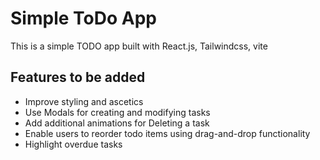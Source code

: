 # Simple ToDo App

This is a simple TODO app built with React.js, Tailwindcss, vite

## Features to be added

- Improve styling and ascetics
- Use Modals for creating and modifying tasks
- Add additional animations for Deleting a task
- Enable users to reorder todo items using drag-and-drop functionality
- Highlight overdue tasks
